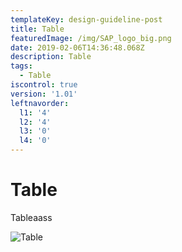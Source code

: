 ```yaml
---
templateKey: design-guideline-post
title: Table
featuredImage: /img/SAP_logo_big.png
date: 2019-02-06T14:36:48.068Z
description: Table
tags:
  - Table
iscontrol: true
version: '1.01'
leftnavorder:
  l1: '4'
  l2: '4'
  l3: '0'
  l4: '0'
---
```

# Table





Tableaass

![Table](/img/2017©jeongsooklee.jpg "Table")
